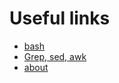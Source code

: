 # Useful links

- [bash](/linux/bash.html)
- [Grep, sed, awk](/linux/grep.html)
- [about](/about.html)

